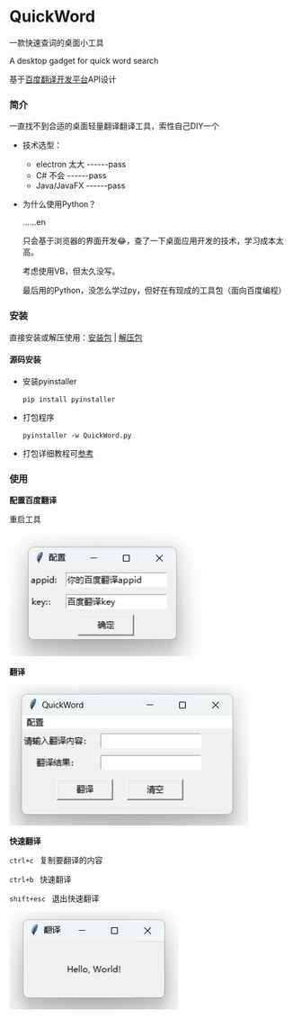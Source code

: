 # QuickWord

一款快速查词的桌面小工具

A desktop gadget for quick word search

基于[百度翻译开发平台](https://api.fanyi.baidu.com/)API设计

### 简介

一直找不到合适的桌面轻量翻译翻译工具，索性自己DIY一个

- 技术选型：

  - electron 太大   ------pass
  - C# 不会             ------pass
  - Java/JavaFX      ------pass

- 为什么使用Python？

  ......en

  只会基于浏览器的界面开发😂，查了一下桌面应用开发的技术，学习成本太高。

  考虑使用VB，但太久没写。

  最后用的Python，没怎么学过py，但好在有现成的工具包（面向百度编程）



### 安装

直接安装或解压使用：[安装包](https://github.com/Muieay/QuickWord/releases/download/QuickWord/QuickWord.exe) | [解压包](https://github.com/Muieay/QuickWord/releases/download/QuickWord/QuickWord.zip)

#### 源码安装
- 安装pyinstaller

  ```she
  pip install pyinstaller
  ```

 - 打包程序

   ```shell
   pyinstaller -w QuickWord.py
   ```

 - 打包详细教程可[参考](https://www.jianshu.com/p/48f6dea265eb)

   

### 使用

**配置百度翻译**

重启工具

![](docs/20230123141854.png)

**翻译**

![](docs/20230123142100.png)

**快速翻译**

`ctrl+c ` 复制要翻译的内容

`ctrl+b ` 快速翻译

`shift+esc ` 退出快速翻译

![](docs/20230123142518.png)